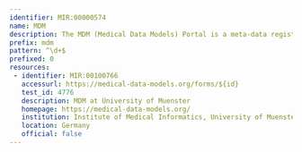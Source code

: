 ```yaml
---
identifier: MIR:00000574
name: MDM
description: The MDM (Medical Data Models) Portal is a meta-data registry for creating, analysing, sharing and reusing medical forms. Electronic forms are central in numerous processes involving data, including the collection of data through electronic health records (EHRs), Electronic Data Capture (EDC), and as case report forms (CRFs) for clinical trials. The MDM Portal provides medical forms in numerous export formats, facilitating the sharing and reuse of medical data models and exchange between information systems.
prefix: mdm
pattern: ^\d+$
prefixed: 0
resources:
 - identifier: MIR:00100766
   accessurl: https://medical-data-models.org/forms/${id}
   test_id: 4776
   description: MDM at University of Muenster
   homepage: https://medical-data-models.org/
   institution: Institute of Medical Informatics, University of Muenster
   location: Germany
   official: false
---
```


